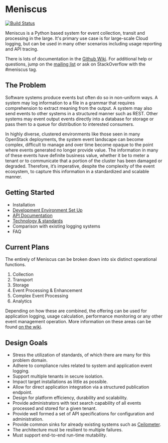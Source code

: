 # Meniscus

[![Build Status](http://166.78.108.142:8080/job/Meniscus/badge/icon)](http://166.78.108.142:8080/job/Meniscus/)

Meniscus is a Python based system for event collection, transit and processing in the large. It's primary use case is for large-scale Cloud logging, but can be used in many other scenarios including usage reporting and API tracing.

There is lots of documentation in the [Github Wiki](https://github.com/ProjectMeniscus/meniscus/wiki). For additional help or questions, jump on the [mailing list](https://groups.google.com/forum/#!forum/meniscus) or ask on StackOverflow with the #meniscus tag. 

## The Problem

Software systems produce events but often do so in non-uniform ways. A system may log information to a file in a grammar that requires comprehension to extract meaning from the output. A system may also send events to other systems in a structured manner such as REST. Other systems may event output events directly into a database for storage or pass them to a queue for distribution to interested consumers.

In highly diverse, clustered environments like those seen in many OpenStack deployments, the system event landscape can become complex, difficult to manage and over time become opaque to the point where events generated no longer provide value. The information in many of these events have definite business value, whether it be to meter a tenant or to communicate that a portion of the cluster has been damaged or degraded. Therefore, it’s imperative, despite the complexity of the event ecosystem, to capture this information in a standardized and scalable manner.

## Getting Started

* Installation
* [Development Environment Set Up](https://github.com/ProjectMeniscus/meniscus/wiki/Creating-a-development-environment-to-work-with-Meniscus)
* [API Documentation](https://github.com/ProjectMeniscus/meniscus/wiki/Tenant-API)
* [Technology & standards](https://github.com/ProjectMeniscus/meniscus/wiki/Technology-and-Standards)
* Comparison with existing logging systems
* FAQ

## Current Plans

The entirely of Meniscus can be broken down into six distinct operational functions. 

1. Collection
2. Transport
3. Storage
4. Event Processing & Enhancement
5. Complex Event Processing
6. Analytics

Depending on how these are combined, the offering can be used for application logging, usage calculation, performance monitoring or any other event management operation. More information on these areas can be found [on the wiki](https://github.com/ProjectMeniscus/meniscus/wiki/Operational-Functions).

## Design Goals

* Stress the utilization of standards, of which there are many for this problem domain.
* Adhere to compliance rules related to system and application event logging.
* Support multiple tenants in secure isolation.
* Impact target installations as little as possible.
* Allow for direct application integration via a structured publication endpoint.
* Design for platform efficiency, durability and scalability.
* Provide administrators with text search capability of all events processed and stored for a given tenant.
* Provide well formed a set of API specifications for configuration and administration.
* Provide common sinks for already existing systems such as [Ceilometer](https://wiki.openstack.org/wiki/Ceilometer).
* The architecture must be resilient to multiple failures.
* Must support end-to-end run-time mutability.
